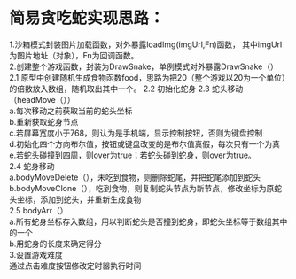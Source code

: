# 简易贪吃蛇实现思路：<br>
1.沙箱模式封装图片加载函数，对外暴露loadImg(imgUrl,Fn)函数，
其中imgUrl为图片地址（对象），Fn为回调函数。<br>
2.创建整个游戏函数，封装为DrawSnake，单例模式对外暴露DrawSnake（）<br>
  2.1 原型中创建随机生成食物函数food，思路为把20（整个游戏以20为一个单位）的倍数放入数组，随机取出其中一个。
  2.2 初始化蛇身
  2.3 蛇头移动（headMove（））<br>
    a.每次移动之前获取当前的蛇头坐标<br>
    b.重新获取蛇身节点<br>
    c.若屏幕宽度小于768，则认为是手机端，显示控制按钮，否则为键盘控制<br>
    d.初始化四个方向布尔值，按钮或键盘改变的是布尔值真假，每次只有一个为真<br>
    e.若蛇头碰撞到四周，则over为true；若蛇头碰到蛇身，则over为true。<br>
  2.4 蛇身移动<br>
    a.bodyMoveDelete（），未吃到食物，则删除蛇尾，并把蛇尾添加到蛇头<br>
    b.bodyMoveClone（），吃到食物，则复制蛇头节点为新节点，修改坐标为原蛇头坐标，添加到蛇头，并重新生成食物<br>
  2.5 bodyArr（）<br>
    a.所有蛇身坐标存入数组，用以判断蛇头是否撞到蛇身，即蛇头坐标等于数组其中的一个<br>
    b.用蛇身的长度来确定得分<br>
3.设置游戏难度<br>
   通过点击难度按钮修改定时器执行时间
